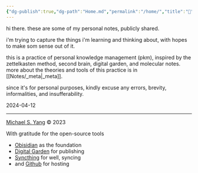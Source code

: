 ```yaml
---
{"dg-publish":true,"dg-path":"Home.md","permalink":"/home/","title":"👋","tags":["gardenEntry"],"noteIcon":"","created":"2024-04-12T18:16:33.564-07:00","updated":"2024-04-12T19:39:37.414-07:00"}
---
```



hi there. these are some of my personal notes, publicly shared.

i'm trying to capture the things i'm learning and thinking about, with hopes to make som sense out of it.

this is a practice of personal knowledge management (pkm), inspired by the zettelkasten method, second brain, digital garden, and molecular notes. more about the theories and tools of this practice is in [[Notes/_meta\|_meta]].

since it's for personal purposes, kindly excuse any errors, brevity, informalities, and insufferability.

2024-04-12

---

<a href="https://michaelsyang.com">Michael S. Yang</a> © 2023

With gratitude for the open-source tools
- [Obisidian](https://obsidian.md) as the foundation
- [Digital Garden](https://dg-docs.ole.dev/) for publishing
- [Syncthing](https://syncthing.net/) for well, syncing
- and [Github](https://github.com/michaelsyang) for hosting